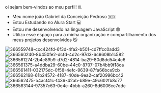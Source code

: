 oi sejam bem-vindos ao meu perfil! ♏

- Meu nome joão Gabriel da Conceição Pedroso 🇧🇷
- Estou Estudando no Alura Start 💻
- Estou me desenvolvendo na linguagem JavaScript 😄
- Utilizo esse espaço para a minha organixação e compartilhamento dos meus projetos desenvolvidos 😼

![366559748-ccc424fd-6f3d-4fa2-b501-cd7ffcc0add3](https://github.com/user-attachments/assets/e5bf7e4c-f34f-4dec-a7fe-d8cf9ceeb94a)
![366560240-8b450fe2-dcfd-4d2c-97d3-6c9608b1c582](https://github.com/user-attachments/assets/f1c8d51f-8cc9-4de3-9394-428a7b1ab5e2)
![366561274-2b4c89b9-d7d2-4814-ba29-80d8dd54c4c6](https://github.com/user-attachments/assets/6297efcd-46d6-4df7-a0ba-1268d5885c92)
![366561375-a4ddba29-60be-44c0-8707-07b4bb9f18ca](https://github.com/user-attachments/assets/1771978d-c47c-4cc1-b863-897efb03698f)
![366561411-032175dc-0f58-4efc-9639-87fa66bce9cb](https://github.com/user-attachments/assets/6d0c4d6f-bfba-4844-8467-5032650e4cf1)
![366562168-61b24572-4187-40de-9ea2-caf20996bc42](https://github.com/user-attachments/assets/66a3f03d-5530-4de2-94a9-bd6f537dcae0)
![366562475-b4acf41c-f436-42ab-b89e-49c602fb8c77](https://github.com/user-attachments/assets/28701f21-e46f-4258-8aab-adfce7f6701f)
![366563144-97357c63-0e4c-4bbb-a260-8d6006cc7ddc](https://github.com/user-attachments/assets/5c4c33c8-52f9-47f3-88ce-df774b82fc13)
